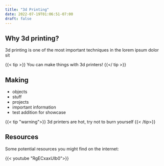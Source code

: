 ```yaml
---
title: "3d Printing"
date: 2022-07-19T01:06:51-07:00
draft: false
---
```


## Why 3d printing?

3d printing is one of the most important techniques in the lorem ipsum dolor sit

{{< tip >}}
You can make things with 3d printers!
{{</ tip >}}

## Making

- objects
- stuff
- projects
- important information
- test addition for showcase

{{< tip "warning">}}
3d printers are hot, try not to burn yourself
{{< /tip>}}

## Resources

Some potential resources you might find on the internet:

{{< youtube "RgECxaxUIb0">}}



